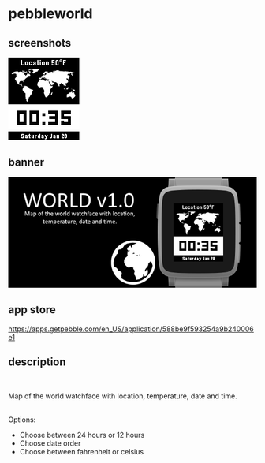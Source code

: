 # pebbleworld
## screenshots

![basalt.png](/assets/basalt.png)

## banner

![banner.png](/assets/banner.png)

## app store

https://apps.getpebble.com/en_US/application/588be9f593254a9b240006e1

## description
<br />

Map of the world watchface with location, temperature, date and time.<br />
<br />

Options:
 - Choose between 24 hours or 12 hours
 - Choose date order
 - Choose between fahrenheit or celsius
